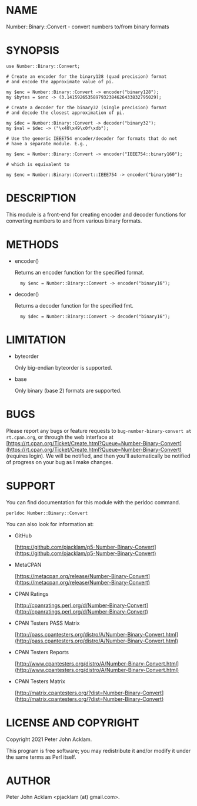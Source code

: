 # NAME

Number::Binary::Convert - convert numbers to/from binary formats

# SYNOPSIS

    use Number::Binary::Convert;

    # Create an encoder for the binary128 (quad precision) format
    # and encode the approximate value of pi.

    my $enc = Number::Binary::Convert -> encoder("binary128");
    my $bytes = $enc -> (3.1415926535897932384626433832795029);

    # Create a decoder for the binary32 (single precision) format
    # and decode the closest approximation of pi.

    my $dec = Number::Binary::Convert -> decoder("binary32");
    my $val = $dec -> ("\x40\x49\x0f\xdb");

    # Use the generic IEEE754 encoder/decoder for formats that do not
    # have a separate module. E.g.,

    my $enc = Number::Binary::Convert -> encoder("IEEE754::binary160");

    # which is equivalent to

    my $enc = Number::Binary::Convert::IEEE754 -> encoder("binary160");

# DESCRIPTION

This module is a front-end for creating encoder and decoder functions for
converting numbers to and from various binary formats.

# METHODS

- encoder()

    Returns an encoder function for the specified format.

        my $enc = Number::Binary::Convert -> encoder("binary16");

- decoder()

    Returns a decoder function for the specified fmt.

        my $dec = Number::Binary::Convert -> decoder("binary16");

# LIMITATION

- byteorder

    Only big-endian byteorder is supported.

- base

    Only binary (base 2) formats are supported.

# BUGS

Please report any bugs or feature requests to
`bug-number-binary-convert at rt.cpan.org`, or through the web interface at
[https://rt.cpan.org/Ticket/Create.html?Queue=Number-Binary-Convert](https://rt.cpan.org/Ticket/Create.html?Queue=Number-Binary-Convert)
(requires login). We will be notified, and then you'll automatically be notified
of progress on your bug as I make changes.

# SUPPORT

You can find documentation for this module with the perldoc command.

    perldoc Number::Binary::Convert

You can also look for information at:

- GitHub

    [https://github.com/pjacklam/p5-Number-Binary-Convert](https://github.com/pjacklam/p5-Number-Binary-Convert)

- MetaCPAN

    [https://metacpan.org/release/Number-Binary-Convert](https://metacpan.org/release/Number-Binary-Convert)

- CPAN Ratings

    [http://cpanratings.perl.org/d/Number-Binary-Convert](http://cpanratings.perl.org/d/Number-Binary-Convert)

- CPAN Testers PASS Matrix

    [http://pass.cpantesters.org/distro/A/Number-Binary-Convert.html](http://pass.cpantesters.org/distro/A/Number-Binary-Convert.html)

- CPAN Testers Reports

    [http://www.cpantesters.org/distro/A/Number-Binary-Convert.html](http://www.cpantesters.org/distro/A/Number-Binary-Convert.html)

- CPAN Testers Matrix

    [http://matrix.cpantesters.org/?dist=Number-Binary-Convert](http://matrix.cpantesters.org/?dist=Number-Binary-Convert)

# LICENSE AND COPYRIGHT

Copyright 2021 Peter John Acklam.

This program is free software; you may redistribute it and/or modify it under
the same terms as Perl itself.

# AUTHOR

Peter John Acklam &lt;pjacklam (at) gmail.com>.
